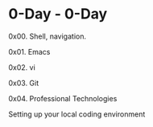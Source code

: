 # 0-Day - 0-Day
0x00. Shell, navigation.

0x01. Emacs

0x02. vi

0x03. Git

0x04. Professional Technologies

Setting up your local coding environment